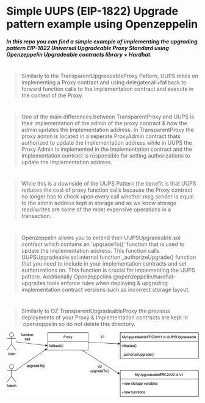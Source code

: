 # Simple UUPS (EIP-1822) Upgrade pattern example using Openzeppelin

##### In this repo you can find a simple example of implementing the upgrading pattern EIP-1822 Universal Upgradeable Proxy Standard using Openzeppelin Upgradeable contracts library + Hardhat.
#

> Similarly to the TransparentUpgradeableProxy Pattern, UUPS relies on implementing a Proxy contract and using delegatecall+fallback to forward function calls to the Implementation contract and execute in the context of the Proxy. 
#
> One of the main differences between TransparentProxy and UUPS is their implementation of the admin of the proxy contract & how the admin updates the Implementation address. In TransparentProxy the proxy admin is located in a seperate ProxyAdmin contract thats authorized to update the Implementation address while in UUPS the Proxy Admin is implemented in the Implementation contract and the Implementation contract is responsible for setting authorizations to update the Implementation address. 
#
> While this is a downside of the UUPS Pattern the benefit is that UUPS reduces the cost of proxy function calls because the Proxy contract no longer has to check upon every call whether msg.sender is equal to the admin address kept in storage and as we know storage read/writes are some of the most expensive operations in a transaction.
#
> Openzeppelin allows you to extend their UUPSUpgradeable.sol contract which contains an 'upgradeTo()' function that is used to update the implementation address. This function calls UUPSUpgradeable.sol internal function _authorizeUpgrade() function that you need to include in your implementation contracts and set authorizations on. This function is crucial for implementing the UUPS pattern. Additionally Openzeppelins @openzeppelin/hardhat-upgrades tools enforce rules when deploying & upgrading implementation contract versions such as incorrect storage layout.
#
> Similarly to OZ TransparentUpgradeableProxy the previous deployments of your Proxy & Implementation contracts are kept in .openzeppelin so do not delete this directory.

![](./dflow.drawio.png)